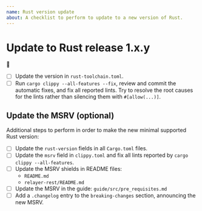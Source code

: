 ```yaml
---
name: Rust version update
about: A checklist to perform to update to a new version of Rust.
---
```


# Update to Rust release 1.x.y

🦀

- [ ] Update the version in `rust-toolchain.toml`.
- [ ] Run `cargo clippy --all-features --fix`, review and commit the automatic
      fixes, and fix all reported lints. Try to resolve the root causes for
      the lints rather than silencing them with `#[allow(...)]`.

## Update the MSRV (optional)

Additional steps to perform in order to make the new minimal supported
Rust version:

- [ ] Update the `rust-version` fields in all `Cargo.toml` files.
- [ ] Update the `msrv` field in `clippy.toml` and fix all lints reported by
      `cargo clippy --all-features`.
- [ ] Update the MSRV shields in README files:
  - `README.md`
  - `relayer-rest/README.md`
- [ ] Update the MSRV in the guide: `guide/src/pre_requisites.md`
- [ ] Add a `.changelog` entry to the `breaking-changes` section,
      announcing the new MSRV.
